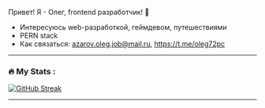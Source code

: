 Привет! Я - Олег, frontend разработчик! 👋
- Интересуюсь web-разработкой, геймдевом, путешествиями
- PERN stack
- Как связаться: azarov.oleg.job@mail.ru, https://t.me/oleg72pc

<!--
**Oleg72pc/oleg72pc** is a ✨ _special_ ✨ repository because its `README.md` (this file) appears on your GitHub profile.

Here are some ideas to get you started:

- 🔭 I’m currently working on ...
- 🌱 I’m currently learning ...
- 👯 I’m looking to collaborate on ...
- 🤔 I’m looking for help with ...
- 💬 Ask me about ...
- 📫 How to reach me: ...
- 😄 Pronouns: ...
- ⚡ Fun fact: ...
-->


---

### :fire: My Stats :
[![GitHub Streak](https://github-readme-streak-stats.herokuapp.com?user=oleg72pc&theme=dark&hide_border=true&date_format=j%20M%5B%20Y%5D)](https://git.io/streak-stats)

---
